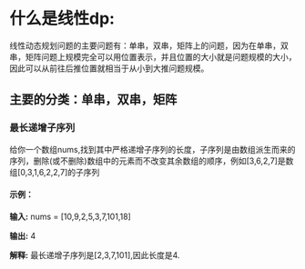 # 什么是线性dp:
线性动态规划问题的主要问题有：单串，双串，矩阵上的问题，因为在单串，双串，矩阵问题上规模完全可以用位置表示，并且位置的大小就是问题规模的大小，因此可以从前往后推位置就相当于从小到大推问题规模。
## 主要的分类：单串，双串，矩阵
### 最长递增子序列
给你一个数组nums,找到其中严格递增子序列的长度，子序列是由数组派生而来的序列，删除(或不删除)数组中的元素而不改变其余数组的顺序，例如[3,6,2,7]是数组[0,3,1,6,2,2,7]的子序列
#### 示例：
**输入:** nums = [10,9,2,5,3,7,101,18]

**输出:** 4

**解释:** 最长递增子序列是[2,3,7,101],因此长度是4.
